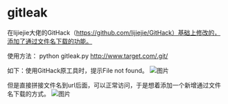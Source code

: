 # gitleak
在lijiejie大佬的GitHack（https://github.com/lijiejie/GitHack）基础上修改的，添加了通过文件名下载的功能。

使用方法：
python gitleak.py http://www.target.com/.git/  

如下：使用GitHack原工具时，提示File not found。
![图片](https://github.com/user-attachments/assets/2c4d2eb2-a5d2-4e78-9966-a068c57de789)


但是直接拼接文件名到url后面，可以正常访问，于是想着添加一个新增通过文件名下载的方式。
![图片](https://github.com/user-attachments/assets/f1b4de27-05ae-4386-8629-815e2903115b)
